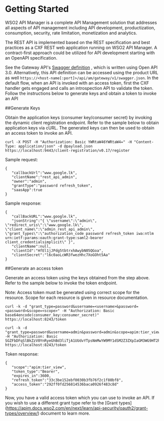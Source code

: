 # Getting Started

WSO2 API Manager is a complete API Management solution that addresses all aspects of API management including API development, productization, consumption, security, rate limitation, monetization and analytics.

The REST API is implemented based on the REST specification and best practices as a CXF REST web application running on WSO2 API Manager. A contract-first approach could be utilized for API development starting with an OpenAPI specification.  

See the Gateway API's [Swagger definition](https://raw.githubusercontent.com/wso2/carbon-apimgt/v6.8.8/components/apimgt/org.wso2.carbon.apimgt.rest.api.gateway.v1/src/main/resources/gateway-api.yaml) , which is written using Open API 3.0.
Alternatively, this API definition can be accessed using the product URL as well `https://<host-name[:port]>/api/am/gateway/v1/swagger.json`.
In the default flow, when an API is invoked with an access token, first the CXF handler gets engaged and calls an introspection API to validate the token.
Follow the instructions below to generate keys and obtain a token to invoke an API

##Generate Keys

Obtain the application keys (consumer key/consumer secret) by invoking the dynamic client registration endpoint. Refer to the sample below to obtain application keys via cURL. The generated keys can then be used to obtain an access token to invoke an API.

```
curl -X POST -H "Authorization: Basic YWRtaW46YWRtaW4=" -H "Content-Type: application/json" -d @payload.json https://localhost:9443/client-registration/v0.17/register
```

Sample request:

```
{
   "callbackUrl":"www.google.lk",
   "clientName":"rest_api_admin",
   "owner":"admin",
   "grantType":"password refresh_token",
   "saasApp":true
}
```

Sample response:

```
{
   "callBackURL":"www.google.lk",
   "jsonString":"{ \"username\":\"admin\", \"redirect_uris\":\"www.google.lk\", \"client_name\":\"admin_rest_api_admin\", \"grant_types\":\"authorization_code password refresh_token iwa:ntlm urn:ietf:params:oauth:grant-type:saml2-bearer client_credentialsimplicit\" }",
   "clientName":null,
   "clientId":"HfEl1jJPdg5tbtrxhAwybN05QGoa",
   "clientSecret":"l6c0aoLcWR3fwezHhc7XoGOht5Aa"
}
```

##Generate an access token

Generate an access token using the keys obtained from the step above. Refer to the sample below to invoke the token endpoint.

Note: Access token must be generated using correct scope for the resource. Scope for each resource is given in resource documentation.


``` tab="Format"
curl -k -d "grant_type=password&username=<username>&password=<password>&scope=<scope>" -H "Authorization: Basic base64encode(consumer_key:consumer_secret)" https://localhost:8243/token
```

``` tab="Example"
curl -k -d "grant_type=password&username=admin&password=admin&scope=apim:tier_view" -H "Authorization: Basic SGZFbDFqSlBkZzV0YnRyeGhBd3liTjA1UUdvYTpsNmMwYW9MY1dSM2Z3ZXpIaGM3WG9HT2h0NUFh" https://localhost:8243/token
```

Token response:

```
{
   "scope":"apim:tier_view",
   "token_type":"Bearer",
   "expires_in":3600,
   "refresh_token":"33c3be152ebf0030b3fb76f2c1f80bf8",
   "access_token":"292ff0fd256814536baca0926f483c8d"
}
```

Now, you have a valid access token which you can use to invoke an API. If you wish to use a different grant type refer to the [Grant types] (https://apim.docs.wso2.com/en/next/learn/api-security/oauth2/grant-types/overview/) document to learn more.